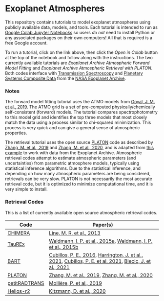 # Exoplanet Atmospheres

This repository contains tutorials to model exoplanet atmospheres using publicly available data, models, and tools. Each tutorial is intended to run as [Google Colab Jupyter Notebooks](https://colab.research.google.com/) so users *do not* need to install Python or any associated packages on their own computers! All that is required is a free Google account.

To run a tutorial, click on the link above, then click the *Open in Colab* button at the top of the notebook and follow along with the instructions. The two currently available tutorials are *Exoplanet Archive Atmospheric Forward Model Fitting* and *Exoplanet Archive Atmospheric Retrieval with PLATON*. Both codes interface with [Transmission Spectroscopy](https://exoplanetarchive.ipac.caltech.edu/cgi-bin/TblView/nph-tblView?app=ExoTbls&config=transitspec) and [Planetary Systems Composite Data](https://exoplanetarchive.ipac.caltech.edu/cgi-bin/TblView/nph-tblView?app=ExoTbls&config=PSCompPars) from the [NASA Exoplanet Archive](https://exoplanetarchive.ipac.caltech.edu).

### Notes

The forward model fitting tutorial uses the ATMO models from [Goyal, J. M. et al., 2019](https://ui.adsabs.harvard.edu/abs/2019MNRAS.482.4503G/abstract). The ATMO grid is a set of pre-computed physically/chemically self-consistent (forward) models. The tutorial compares spectrophotometry to this model grid and identifies the top three models that most closely match the data using a process similar to chi-squared minimization. This process is very quick and can give a general sense of atmospheric properties.

The retrieval tutorial uses the open source [PLATON](https://github.com/ideasrule/platon) code as described by [Zhang, M. et al., 2019](https://ui.adsabs.harvard.edu/abs/2019PASP..131c4501Z/abstract) and [Zhang, M. et al., 2020](https://ui.adsabs.harvard.edu/abs/2020ApJ...899...27Z/abstract), and is adapted from [this example](https://github.com/ideasrule/platon/blob/master/examples/retrieve_emcee.py) to work with data from the Exoplanet Archive. Atmospheric retrieval codes attempt to estimate atmospheric parameters (and uncertainties) from parametric atmosphere models, typically using statistical inference algorithms. Due to the statistical inference, and depending on how many atmospheric parameters are being considered, retrievals can be very slow. PLATON is not necessarily the most accurate retrieval code, but it is optimized to minimize computational time, and it is very simple to install.

### Retrieval Codes

This is a list of currently available open source atmospheric retrieval codes.

Code | Paper(s)
---- | --------
[CHIMERA](https://github.com/mrline/CHIMERA) | [Line, M. R. et al., 2013](https://ui.adsabs.harvard.edu/abs/2013ApJ...775..137L/abstract)
[TauREx](https://github.com/ucl-exoplanets/TauREx_public) | [Waldmann, I. P. et al., 2015a](https://ui.adsabs.harvard.edu/abs/2015ApJ...802..107W/abstract), [Waldmann, I. P. et al., 2015b](https://ui.adsabs.harvard.edu/abs/2015ApJ...813...13W/abstract)
[BART](https://github.com/exosports/BART) | [Cubillos, P. E., 2016](https://ui.adsabs.harvard.edu/abs/2016arXiv160401320C/abstract), [Harrington, J. et al., 2021](https://ui.adsabs.harvard.edu/abs/2021arXiv210412522H/abstract), [Cubillos, P. E. et al. 2021](https://ui.adsabs.harvard.edu/abs/2021arXiv210412524C/abstract), [Blecic, J. et al., 2021](https://ui.adsabs.harvard.edu/abs/2021arXiv210412525B/abstract)
[PLATON](https://github.com/ideasrule/platon) | [Zhang, M. et al., 2019](https://ui.adsabs.harvard.edu/abs/2019PASP..131c4501Z/abstract), [Zhang, M. et al., 2020](https://ui.adsabs.harvard.edu/abs/2020ApJ...899...27Z/abstract)
[petitRADTRANS](https://gitlab.com/mauricemolli/petitRADTRANS) | [Mollière, P. et al., 2019](https://ui.adsabs.harvard.edu/abs/2019A%26A...627A..67M/abstract)
[Helios-r2](https://github.com/exoclime/Helios-r2) | [Kitzmann, D. et al., 2020](https://ui.adsabs.harvard.edu/abs/2020ApJ...890..174K/abstract)

